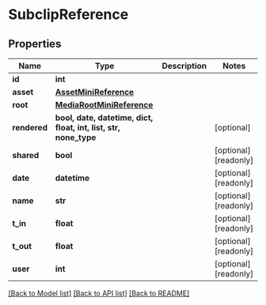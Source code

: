 # SubclipReference


## Properties
Name | Type | Description | Notes
------------ | ------------- | ------------- | -------------
**id** | **int** |  | 
**asset** | [**AssetMiniReference**](AssetMiniReference.md) |  | 
**root** | [**MediaRootMiniReference**](MediaRootMiniReference.md) |  | 
**rendered** | **bool, date, datetime, dict, float, int, list, str, none_type** |  | [optional] 
**shared** | **bool** |  | [optional] [readonly] 
**date** | **datetime** |  | [optional] [readonly] 
**name** | **str** |  | [optional] [readonly] 
**t_in** | **float** |  | [optional] [readonly] 
**t_out** | **float** |  | [optional] [readonly] 
**user** | **int** |  | [optional] [readonly] 

[[Back to Model list]](../#documentation-for-models) [[Back to API list]](../#documentation-for-api-endpoints) [[Back to README]](../)


